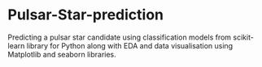 # Pulsar-Star-prediction
Predicting a pulsar star candidate using classification models from scikit-learn library for Python along with EDA and data visualisation using Matplotlib and seaborn libraries.
